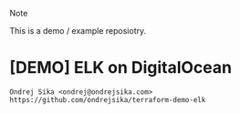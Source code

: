 > [!NOTE]
> This is a demo / example reposiotry.

# [DEMO] ELK on DigitalOcean

    Ondrej Sika <ondrej@ondrejsika.com>
    https://github.com/ondrejsika/terraform-demo-elk
